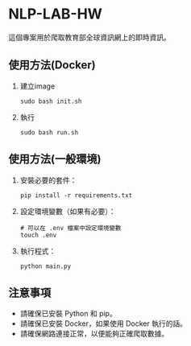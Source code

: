 # NLP-LAB-HW

這個專案用於爬取教育部全球資訊網上的即時資訊。


## 使用方法(Docker)
1. 建立image
    ```
    sudo bash init.sh
    ```

2. 執行
    ```
    sudo bash run.sh
    ```

    
## 使用方法(一般環境)

1. 安裝必要的套件：
    ```
    pip install -r requirements.txt
    ```

2. 設定環境變數（如果有必要）：
    ```
    # 可以在 .env 檔案中設定環境變數
    touch .env
    ```

3. 執行程式：
    ```
    python main.py
    ```

## 注意事項

- 請確保已安裝 Python 和 pip。
- 請確保已安裝 Docker，如果使用 Docker 執行的話。
- 請確保網路連接正常，以便能夠正確爬取數據。